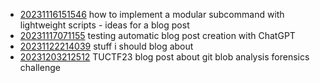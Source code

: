 - [20231116151546](/zet/20231116151546/README.md) how to implement a modular subcommand with lightweight scripts - ideas for a blog post
- [20231117071155](/zet/20231117071155/README.md) testing automatic blog post creation with ChatGPT
- [20231122214039](/zet/20231122214039/README.md) stuff i should blog about
- [20231203212512](/zet/20231203212512/README.md) TUCTF23 blog post about git blob analysis forensics challenge
